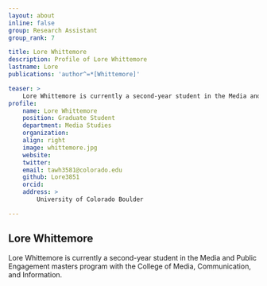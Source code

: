 ```yaml
---
layout: about
inline: false
group: Research Assistant
group_rank: 7

title: Lore Whittemore
description: Profile of Lore Whittemore
lastname: Lore
publications: 'author^=*[Whittemore]'

teaser: >
    Lore Whittemore is currently a second-year student in the Media and Public Engagement masters program with the College of Media, Communication, and Information.
profile:
    name: Lore Whittemore
    position: Graduate Student
    department: Media Studies
    organization: 
    align: right
    image: whittemore.jpg
    website: 
    twitter: 
    email: tawh3581@colorado.edu
    github: Lore3851 
    orcid: 
    address: >
        University of Colorado Boulder

---
```


## Lore Whittemore

Lore Whittemore is currently a second-year student in the Media and Public Engagement masters program with the College of Media, Communication, and Information.
